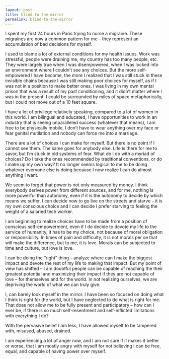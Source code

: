 ```yaml
---
layout: post
title: blind to the mirror
permalink: blind-to-the-mirror
---
```

I spent my first 24 hours in Paris trying to nurse a migraine. These migraines are now a common pattern for me – they represent an accumulation of bad decisions for myself.

I used to blame a lot of external conditions for my health issues. Work was stressful, people were draining me, my country has too many people, etc. They were largely true when I was disempowered, when I was locked into an environment where I couldn’t see any choices. But the more self-empowered I have become, the more I realized that I was still stuck in these invisible chains because I was still making poor choices for myself, as if I was not in a position to make better ones. I was living in my own mental prison that was a result of my past conditioning, and it didn’t matter where I was in the present. I could be surrounded by miles of space metaphorically, but I could not move out of a 10 feet square.

I have a lot of privilege relatively speaking, compared to a lot of women in this world. I am bilingual and educated, I have opportunities to work in an industry that is seeing unparalleled success (whatever that means), I am free to be physically mobile, I don’t have to wear anything over my face or fear genital mutilation and nobody can force me into a marriage. 

There are a lot of choices I can make for myself. But there is no point if I cannot see them. The same goes for anybody else. Life is there for me to savor, but I’m stuck in old systems of fear. What do I do with a myriad of choices? Do I take the ones recommended by traditional conventions, or do I make up my own way? It no longer seems logical to me to be doing whatever everyone else is doing because I now realize I can do almost anything I want.

We seem to forget that power is not only measured by money. I think everybody derives power from different sources, and for me, nothing is more powerful than autonomy, even if it is the autonomy to decide by which means we suffer. I can decide now to go live on the streets and starve – it is my own conscious choice and I can decide I prefer starving to feeling the weight of a salaried tech worker.

I am beginning to realize choices have to be made from a position of conscious self-empowerment, even if I do decide to devote my life to the service of humanity, it has to be my choice, not because of moral obligation or responsibility. In times of pain and difficulty, it is not morals per se that will make the difference, but to me, it is love. Morals can be subjected to time and culture, but love is love.

I can be doing the “right” thing – analyze where can I make the biggest impact and devote the rest of my life to making that impact. But my point of view has shifted – I am doubtful people can be capable of reaching the their greatest potential and maximizing their impact if they are not capable of love – for themselves and for the world. In not realizing ourselves, we are depriving the world of what we can truly give.

I, can barely look myself in the mirror. I have been so focused on doing what I think is right for the world, but I have neglected to do what is right for me. That does not allow me to be fully present and participatory – how can I ever be, if there is so much self-resentment and self-inflicted limitations with everything I do?

With the pervasive belief I am less, I have allowed myself to be tampered with, misused, abused, drained.

I am experiencing a lot of anger now, and I am not sure if it makes it better or worse, that I am mostly angry with myself for not believing I can be free, equal, and capable of having power over myself.

